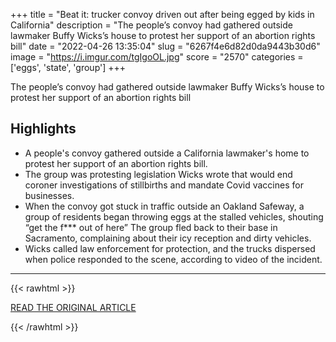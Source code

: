 +++
title = "Beat it: trucker convoy driven out after being egged by kids in California"
description = "The people’s convoy had gathered outside lawmaker Buffy Wicks’s house to protest her support of an abortion rights bill"
date = "2022-04-26 13:35:04"
slug = "6267f4e6d82d0da9443b30d6"
image = "https://i.imgur.com/tgIgoOL.jpg"
score = "2570"
categories = ['eggs', 'state', 'group']
+++

The people’s convoy had gathered outside lawmaker Buffy Wicks’s house to protest her support of an abortion rights bill

## Highlights

- A people's convoy gathered outside a California lawmaker's home to protest her support of an abortion rights bill.
- The group was protesting legislation Wicks wrote that would end coroner investigations of stillbirths and mandate Covid vaccines for businesses.
- When the convoy got stuck in traffic outside an Oakland Safeway, a group of residents began throwing eggs at the stalled vehicles, shouting “get the f*** out of here” The group fled back to their base in Sacramento, complaining about their icy reception and dirty vehicles.
- Wicks called law enforcement for protection, and the trucks dispersed when police responded to the scene, according to video of the incident.

---

{{< rawhtml >}}
  <p class="article-category">
    <a target="_blank" href="https://www.theguardian.com/us-news/2022/apr/25/california-trucker-protest-egged">READ THE ORIGINAL ARTICLE</a>
  </p>
{{< /rawhtml >}}
